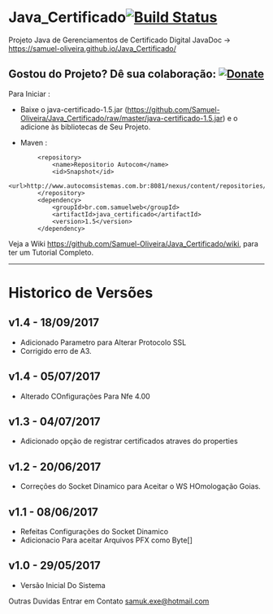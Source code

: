 # Java_Certificado[![Build Status](https://travis-ci.org/Samuel-Oliveira/Java_Certificado.svg?branch=master)](https://travis-ci.org/Samuel-Oliveira/Java_Certificado)
Projeto Java de Gerenciamentos de Certificado Digital
JavaDoc -> https://samuel-oliveira.github.io/Java_Certificado/

## Gostou do Projeto? Dê sua colaboração: [![Donate](https://img.shields.io/badge/Donate-PayPal-green.svg)](https://www.paypal.com/cgi-bin/webscr?cmd=_s-xclick&hosted_button_id=TX9K693QQYA6W)

Para Iniciar : 
- Baixe o java-certificado-1.5.jar (https://github.com/Samuel-Oliveira/Java_Certificado/raw/master/java-certificado-1.5.jar) e o adicione às bibliotecas de Seu Projeto.

- Maven :
```
	    <repository>
			<name>Repositorio Autocom</name>
			<id>Snapshot</id>
			<url>http://www.autocomsistemas.com.br:8081/nexus/content/repositories/autocom/</url>
		</repository>
		<dependency>
			<groupId>br.com.samuelweb</groupId>
			<artifactId>java_certificado</artifactId>
			<version>1.5</version>
		</dependency>
```

Veja a Wiki https://github.com/Samuel-Oliveira/Java_Certificado/wiki, para ter um Tutorial Completo.

________________________________________________________________________________________________

# Historico de Versões

## v1.4 - 18/09/2017
- Adicionado Parametro para Alterar Protocolo SSL
- Corrigido erro de A3.

## v1.4 - 05/07/2017
- Alterado COnfigurações Para Nfe 4.00

## v1.3 - 04/07/2017
- Adicionado opção de registrar certificados atraves do properties

## v1.2 - 20/06/2017
- Correções do Socket Dinamico para Aceitar o WS HOmologação Goias.

## v1.1 - 08/06/2017
- Refeitas Configurações do Socket Dinamico
- Adicionacio Para aceitar Arquivos PFX como Byte[]

## v1.0 - 29/05/2017
- Versão Inicial Do Sistema

Outras Duvidas Entrar em Contato samuk.exe@hotmail.com

